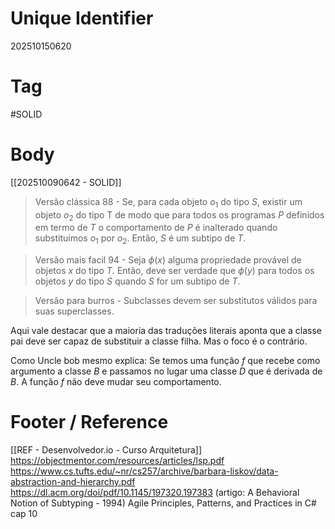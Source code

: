 # Unique Identifier
202510150620

# Tag
#SOLID 

# Body
[[202510090642 - SOLID]]

> Versão clássica 88 - Se, para cada objeto $o_1$ do tipo $S$, existir um objeto $o_2$ do tipo T de modo que para todos os programas $P$ definidos em termo de $T$ o comportamento de $P$ é inalterado quando substituímos $o_1$ por $o_2$. Então, $S$ é um subtipo de $T$.

> Versão mais facil 94 - Seja $\phi(x)$ alguma propriedade provável de objetos $x$ do tipo $T$. Então, deve ser verdade que $\phi(y)$ para todos os objetos $y$ do tipo $S$ quando $S$ for um subtipo de $T$.

> Versão para burros - Subclasses devem ser substitutos válidos para suas superclasses.

Aqui vale destacar que a maioria das traduções literais aponta que a classe pai deve ser capaz de substituir a classe filha. Mas o foco é o contrário.

Como Uncle bob mesmo explica: Se temos uma função $f$ que recebe como argumento a classe $B$ e passamos no lugar uma classe $D$ que é derivada de $B$. A função $f$ não deve mudar seu comportamento.


# Footer / Reference
[[REF - Desenvolvedor.io - Curso Arquitetura]]
https://objectmentor.com/resources/articles/lsp.pdf
https://www.cs.tufts.edu/~nr/cs257/archive/barbara-liskov/data-abstraction-and-hierarchy.pdf
https://dl.acm.org/doi/pdf/10.1145/197320.197383 (artigo: A Behavioral Notion of Subtyping - 1994)
Agile Principles, Patterns, and Practices in C# cap 10